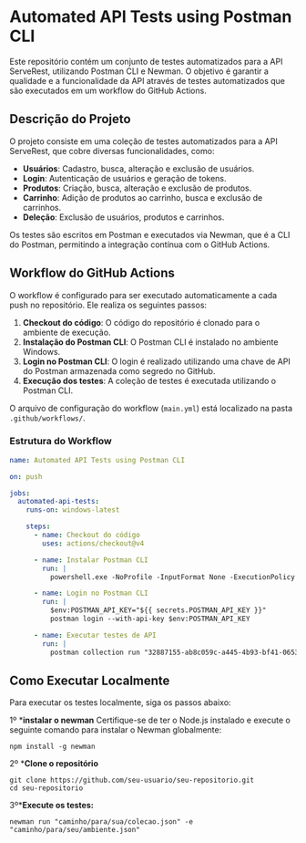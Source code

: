 # Automated API Tests using Postman CLI

Este repositório contém um conjunto de testes automatizados para a API ServeRest, utilizando Postman CLI e Newman. O objetivo é garantir a qualidade e a funcionalidade da API através de testes automatizados que são executados em um workflow do GitHub Actions.

## Descrição do Projeto

O projeto consiste em uma coleção de testes automatizados para a API ServeRest, que cobre diversas funcionalidades, como:

- **Usuários**: Cadastro, busca, alteração e exclusão de usuários.
- **Login**: Autenticação de usuários e geração de tokens.
- **Produtos**: Criação, busca, alteração e exclusão de produtos.
- **Carrinho**: Adição de produtos ao carrinho, busca e exclusão de carrinhos.
- **Deleção**: Exclusão de usuários, produtos e carrinhos.

Os testes são escritos em Postman e executados via Newman, que é a CLI do Postman, permitindo a integração contínua com o GitHub Actions.

## Workflow do GitHub Actions

O workflow é configurado para ser executado automaticamente a cada push no repositório. Ele realiza os seguintes passos:

1. **Checkout do código**: O código do repositório é clonado para o ambiente de execução.
2. **Instalação do Postman CLI**: O Postman CLI é instalado no ambiente Windows.
3. **Login no Postman CLI**: O login é realizado utilizando uma chave de API do Postman armazenada como segredo no GitHub.
4. **Execução dos testes**: A coleção de testes é executada utilizando o Postman CLI.

O arquivo de configuração do workflow (`main.yml`) está localizado na pasta `.github/workflows/`.

### Estrutura do Workflow

```yaml
name: Automated API Tests using Postman CLI

on: push

jobs:
  automated-api-tests:
    runs-on: windows-latest

    steps:
      - name: Checkout do código
        uses: actions/checkout@v4

      - name: Instalar Postman CLI
        run: |
          powershell.exe -NoProfile -InputFormat None -ExecutionPolicy AllSigned -Command "[System.Net.ServicePointManager]::SecurityProtocol = 3072; iex ((New-Object System.Net.WebClient).DownloadString('https://dl-cli.pstmn.io/install/win64.ps1'))"

      - name: Login no Postman CLI
        run: |
          $env:POSTMAN_API_KEY="${{ secrets.POSTMAN_API_KEY }}"
          postman login --with-api-key $env:POSTMAN_API_KEY

      - name: Executar testes de API
        run: |
          postman collection run "32887155-ab8c059c-a445-4b93-bf41-06531bf45221" -e "32887155-62dbaf6a-6ee2-4a7f-82e6-fc5b3dd71dc5"


```
## Como Executar Localmente
Para executar os testes localmente, siga os passos abaixo:

1º ***instalar o newman** 
Certifique-se de ter o Node.js instalado e execute o seguinte comando para instalar o Newman globalmente:
```
npm install -g newman
```

2º ***Clone o repositório**
```
git clone https://github.com/seu-usuario/seu-repositorio.git
cd seu-repositorio
```
3º***Execute os testes:**

```
newman run "caminho/para/sua/colecao.json" -e "caminho/para/seu/ambiente.json"
```
